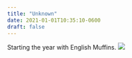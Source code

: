 ```yaml
---
title: "Unknown"
date: 2021-01-01T10:35:10-0600
draft: false
---
```


Starting the year with English Muffins.
![](/images/2021/4a166d1c68.jpg)
